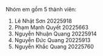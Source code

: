 Nhóm em gồm 5 thành viên:
1. Lê Nhật Sơn 20225918
2. Phạm Mạnh Quyết 20225663
3. Nguyễn Nhuận Quang 20225914
4. Nguyễn Đức Quang 20225913
5. Nguyễn Khắc Quang 20225760

